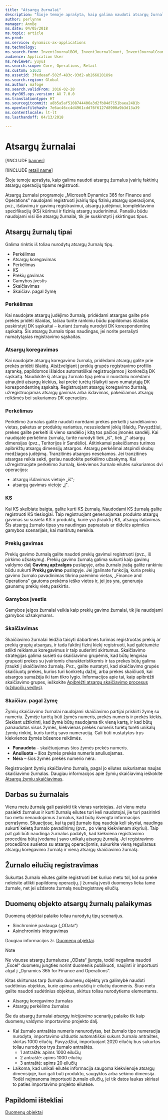 ```yaml
---
title: "Atsargų žurnalai"
description: "Šioje temoje aprašyta, kaip galima naudoti atsargų žurnalus įvairių faktinių atsargų operacijų tipams registruoti."
author: perlynne
manager: AnnBe
ms.date: 04/05/2018
ms.topic: article
ms.prod: 
ms.service: dynamics-ax-applications
ms.technology: 
ms.search.form: InventJournalBOM, InventJournalCount, InventJournalCountTag, InventJournalLossProfit, InventJournalMovement, InventJournalTransfer, WMSJournalTable
audience: Application User
ms.reviewer: yuyus
ms.search.scope: Core, Operations, Retail
ms.custom: 51631
ms.assetid: 3fedeaaf-502f-483c-93d2-ab266828189e
ms.search.region: Global
ms.author: mafoge
ms.search.validFrom: 2016-02-28
ms.dyn365.ops.version: AX 7.0.0
ms.translationtype: HT
ms.sourcegitcommit: a8b5a5af5108744406a3d2fb84d7151baea2481b
ms.openlocfilehash: 7e6ac46cc4d4961cdd76f6127d8900a9b3d13a39
ms.contentlocale: lt-lt
ms.lasthandoff: 04/13/2018

---
```


# <a name="inventory-journals"></a>Atsargų žurnalai

[!INCLUDE [banner](../includes/banner.md)]

[!INCLUDE [retail name](../includes/retail-name.md)]

Šioje temoje aprašyta, kaip galima naudoti atsargų žurnalus įvairių faktinių atsargų operacijų tipams registruoti.

Atsargų žurnalai programoje „Microsoft Dynamics 365 for Finance and Operations‟ naudojami registruoti įvairių tipų fizinių atsargų operacijoms, pvz., išdavimų ir gavimų registravimui, atsargų judėjimui, komplektavimo specifikacijų (KS) kūrimui ir fizinių atsargų suderinimui. Panašiu būdu naudojami visi šie atsargų žurnalai, tik jie suskirstyti į skirtingus tipus.

## <a name="types-of-inventory-journals"></a>Atsargų žurnalų tipai
Galima rinktis iš toliau nurodytų atsargų žurnalų tipų.

-   Perkėlimas
-   Atsargų koregavimas
-   Perkėlimas
-   KS
-   Prekių gavimas
-   Gamybos įvestis
-   Skaičiavimas
-   Skaičiav. pagal žymę

### <a name="movement"></a>Perkėlimas

Kai naudojate atsargų judėjimo žurnalą, pridėdami atsargas galite prie prekės pridėti išlaidas, tačiau turite rankiniu būdu papildomas išlaidas paskirstyti DK sąskaitai – kuriant žurnalą nurodyti DK korespondentinę sąskaitą. Šis atsargų žurnalo tipas naudingas, jei norite perrašyti numatytąsias registravimo sąskaitas.

### <a name="inventory-adjustment"></a>Atsargų koregavimas

Kai naudojate atsargų koregavimo žurnalą, pridėdami atsargų galite prie prekės pridėti išlaidų. Atsižvelgiant į prekių grupės registravimo profilio sąranką, papildomos išlaidos automatiškai registruojamos į konkrečią DK sąskaitą. Naudokite šį atsargų žurnalo tipą pelnu ir nuostoliu norėdami atnaujinti atsargų kiekius, kai prekė turėtų išlaikyti savo numatytąją DK korespondentinę sąskaitą. Registruojant atsargų koregavimo žurnalą, užregistruojamas atsargų gavimas arba išdavimas, pakeičiamos atsargų reikšmės bei sukuriamos DK operacijos.

### <a name="transfer"></a>Perkėlimas

Perkėlimo žurnalus galite naudoti norėdami prekes perkelti į sandėliavimo vietas, paketus ar produktų variantus, nesusiedami jokių išlaidų. Pavyzdžiui, prekes galite perkelti iš vieno sandėlio į kitą tos pačios įmonės sandėlį. Kai naudojate perkėlimo žurnalą, turite nurodyti tiek „iš‟, tiek „į‟ atsargų dimensijas (pvz., Teritorijos ir Sandėlio). Atitinkamai pakeičiamos turimos apibrėžtų atsargų dimensijų atsargos. Atsargų perkėlimai atspindi skubų medžiagos judėjimą. Tranzitinės atsargos nesekamos. Jei tranzitines atsargas reikia sekti, geriau naudokite perkėlimo užsakymą. Kai užregistruojate perkėlimo žurnalą, kiekvienos žurnalo eilutės sukuriamos dvi operacijos:

-   atsargų išdavimas vietoje „iš‟;
-   atsargų gavimas vietoje „į‟.

### <a name="bom"></a>KS

Kai KS skelbiate baigta, galite kurti KS žurnalą. Naudodami KS žurnalą galite registruoti KS tiesiogiai. Taip registruojant generuojamas produkto atsargų gavimas su susieta KS ir produktų, kurie yra įtraukti į KS, atsargų išdavimas. Šis atsargų žurnalo tipas yra naudingas paprastais ar didelės apimties gamybos scenarijais, kai maršrutų nereikia.

### <a name="item-arrival"></a>Prekių gavimas

Prekių gavimo žurnalą galite naudoti prekių gavimui registruoti (pvz., iš pirkimo užsakymų). Prekių gavimo žurnalą galima sukurti kaip gavimų valdymo dalį **Gavimų apžvalgos** puslapyje, arba žurnalo įrašą galite rankiniu būdu sukurti **Prekių gavimo** puslapyje. Jei įgalinate funkciją, kuria prekių gavimo žurnalo pavadinimas tikrina paėmimo vietas, „Finance and Operations‟ gautoms prekėms ieško vietos ir, jei jos yra, generuoja gaunamų prekių vietų paskirtis.

### <a name="production-input"></a>Gamybos įvestis

Gamybos įeigos žurnalai veikia kaip prekių gavimo žurnalai, tik jie naudojami gamybos užsakymams.

### <a name="counting"></a>Skaičiavimas

Skaičiavimo žurnalai leidžia taisyti dabartines turimas registruotas prekių ar prekių grupių atsargas, ir tada faktinį fizinį kiekį registruoti, kad galėtumėte atlikti reikiamus koregavimus ir taip suderinti skirtumus. Skaičiavimo strategijas galima susieti su skaičiavimo grupėmis, kad būtų lengviau grupuoti prekes su įvairiomis charakteristikomis ir tas prekes būtų galima įtraukti į skaičiavimo žurnalą. Pvz., galite nustatyti, kad skaičiavimo grupės skaičiuotų prekes, kurios turi konkretų dažnį, arba prekes skaičiuoti, kai atsargos sumažėja iki tam tikro lygio. Informacijos apie tai, kaip apibrėžti skaičiavimo grupes, ieškokite [Apibrėžti atsargų skaičiavimo procesus (užduočių vedlys)](tasks/define-inventory-counting-processes.md).

### <a name="tag-counting"></a>Skaičiav. pagal žymę

Žymių skaičiavimo žurnalai naudojami skaičiavimo partijai priskirti žymę su numeriu. Žymėje turėtų būti žymės numeris, prekės numeris ir prekės kiekis. Siekiant užtikrinti, kad žymė būtų naudojama tik vieną kartą, ir kad būtų panaudotos visos žymės, kiekvienas prekės numeris turėtų turėti unikalų žymių rinkinį, kuris turėtų savo numeraciją. Gali būti nustatytos trys kiekvienos žymės būsenos reikšmės.

-   **Panaudota** – skaičiuojamas šios žymės prekės numeris.
-   **Anuliuota** – šios žymės prekės numeris anuliuojamas.
-   **Nėra** – šios žymės prekės numerio nėra.

Registruojant žymių skaičiavimo žurnalą, pagal jo eilutes sukuriamas naujas skaičiavimo žurnalas. Daugiau informacijos apie žymių skaičiavimą ieškokite [Atsargų žymių skaičiavimas](inventory-tag-counting.md).

## <a name="working-with-journals"></a>Darbas su žurnalais
Vienu metu žurnalą gali pasiekti tik vienas vartotojas. Jei vienu metu pasiekti žurnalus ir kurti žurnalų eilutes turi keli naudotojai, jie turi pasirinkti tuo metu nenaudojamus žurnalus, kad būtų išvengta informacijos perrašymo. Situacijose, kai tą patį žurnalo tipą naudoja keli skyriai, naudinga sukurti keletą žurnalo pavadinimų (pvz., po vieną kiekvienam skyriui). Taip pat gali būti naudinga žurnalus padalyti, kad kiekviena registravimo procedūra būtų įvedama į savo unikalų atsargų žurnalą. Jei registravimo procedūros susietos su atsargų operacijomis, sukurkite vieną reguliaraus atsargų koregavimo žurnalą ir vieną atsargų skaičiavimo žurnalą.

## <a name="posting-journal-lines"></a>Žurnalo eilučių registravimas
Sukurtas žurnalo eilutes galite registruoti bet kuriuo metu tol, kol su preke neleisite atlikti papildomų operacijų. Į žurnalą įvesti duomenys lieka tame žurnale, net jei uždarote žurnalą neužregistravę eilučių.

## <a name="data-entity-support-for-inventory-journals"></a>Duomenų objekto atsargų žurnalų palaikymas

Duomenų objektai palaiko toliau nurodytų tipų scenarijus.
-    Sinchroninė paslauga („OData“)
-  Asinchroninis integravimas

Daugiau informacijos žr. [Duomenų objektai](../../dev-itpro/data-entities/data-entities.md).

> [!NOTE]
> Ne visuose atsargų žurnaluose „OData“ įjungta, todėl negalima naudoti „Excel“ duomenų jungties norint duomenis publikuoti, naujinti ir importuoti atgal į „Dynamics 365 for Finance and Operations“. 

Kitas skirtumas tarp žurnalo duomenų objektų yra galimybė naudoti sudėtinius objektus, kurie apima antraščių ir eilučių duomenis. Šiuo metu galite naudoti sudėtinius objektus, skirtus toliau nurodytiems elementams.
-   Atsargų koregavimo žurnalas
-   Atsargų perkėlimo žurnalas

Šie du atsargų žurnalai *atsargų inicijavimo* scenarijų palaiko tik kaip duomenų valdymo importavimo projekto dalį.
-  Kai žurnalo antraštės numeris nenurodytas, bet žurnalo tipo numeracija nurodyta, importavimo užduotis automatiškai sukurs žurnalo antraštes, skirtas 1000 eilučių. Pavyzdžiui, importuojant 2020 eilučių bus sukurtos toliau nurodytos trys žurnalo antraštės.
    -  1 antraštė: apims 1000 eilučių
    -  2 antraštė: apims 1000 eilučių
    -  3 antraštė: apims 20 eilučių
-  Laikoma, kad unikali eilutės informacija saugoma kiekvienoje atsargų dimensijoje, kuri gali būti produkto, saugyklos arba sekimo dimensija. Todėl neįmanoma importuoti žurnalo eilučių, jei tik datos laukas skiriasi to paties importavimo projekto eilutėse.

## <a name="additional-resources"></a>Papildomi ištekliai

[Duomenų objektai](../../dev-itpro/data-entities/data-entities.md)


